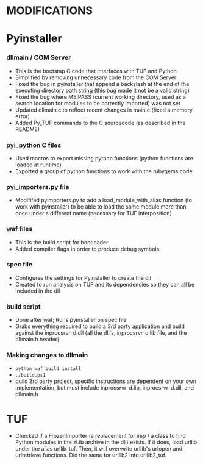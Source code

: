 MODIFICATIONS
==============



Pyinstaller
=============== 

### dllmain / COM Server
- This is the bootstap C code that interfaces with TUF and Python
- Simplified by removing unnecessary code from the COM Server 
- Fixed the bug in pyinstaller that append a backslash at the end of the executing directory path string (this bug made it not be a valid string)
- Fixed the bug where MEIPASS (current working directory, used as a search location for modules to be correctly imported) was not set
- Updated dllmain.c to reflect recent changes in main.c (fixed a memory error)
- Added Py_TUF commands to the C sourcecode (as described in the README)


### pyi_python C files
- Used macros to export missing python functions (python functions are loaded at runtime)
- Exported a group of python functions to work with the rubygems code


### pyi_importers.py file
- Modififed pyimporters.py to add a load_module_with_alias function (to work with pyinstaller) to be able to load the same module more than once under a different name (necessary for TUF interposition)


### waf files
- This is the build script for bootloader
- Added compiler flags in order to produce debug symbols


### spec file
- Configures the settings for Pyinstaller to create the dll
- Created to run analysis on TUF and its dependencies so they can all be included in the dll

### build script
- Done after waf; Runs pyinstaller on spec file
- Grabs everything required to build a 3rd party application and build against the inprocsrvr_d.dll (all the dll's, inprocsrvr_d lib file, and the dllmain.h header)



### Making changes to dllmain
- ```python waf build install```
- ```./build.ps1```
- build 3rd party project, specific instructions are dependent on your own implementation, but must include inprocsrvr_d.lib,  inprocsrvr_d.dll, and dllmain.h 


TUF
====================

- Checked if a FrozenImporter (a replacement for imp / a class to find Python modules in the zLib archive in the dll) exists. If it does, load urllib under the alias urllib_tuf. Then, it will overwrite urllib's urlopen and urlretrieve functions. Did the same for urllib2 into urllib2_tuf.